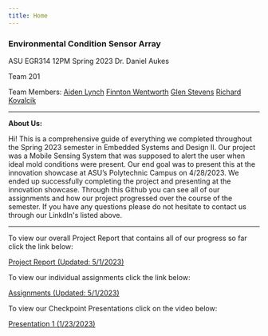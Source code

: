 ```yaml
---
title: Home
---
```


### Environmental Condition Sensor Array

ASU EGR314 12PM Spring 2023
Dr. Daniel Aukes

Team 201

Team Members: 
[Aiden Lynch](https://www.linkedin.com/in/aiden-lynch-802b06116/)
[Finnton Wentworth](https://www.linkedin.com/in/finnton-wentworth-8b2a65261/)
[Glen Stevens](https://www.linkedin.com/in/glencstevens/)
[Richard Kovalcik](https://www.linkedin.com/in/richard-kovalcik-49420b250/)

***

**About Us:**

Hi! This is a comprehensive guide of everything we completed throughout the Spring 2023 semester in Embedded Systems and Design II. Our project was a Mobile Sensing System that was supposed to alert the user when ideal mold conditions were present. Our end goal was to present this at the innovation showcase at ASU’s Polytechnic Campus on 4/28/2023. We ended up successfully completing the project and presenting at the innovation showcase. Through this Github you can see all of our assignments and how our project progressed over the course of the semester. If you have any questions please do not hesitate to contact us through our LinkdIn's listed above.

***

To view our overall Project Report that contains all of our progress so far click the link below:

[Project Report (Updated: 5/1/2023)](https://egr314-team201.github.io/report/)

To view our individual assignments click the link below:

[Assignments (Updated: 5/1/2023)](https://egr314-team201.github.io/Assignments/)

To view our Checkpoint Presentations click on the video below:

[Presentation 1 (1/23/2023)](https://www.youtube.com/watch?v=C_jqC-kR5uQ)

<style>
  .footer {
    display: none;
  }
</style>
